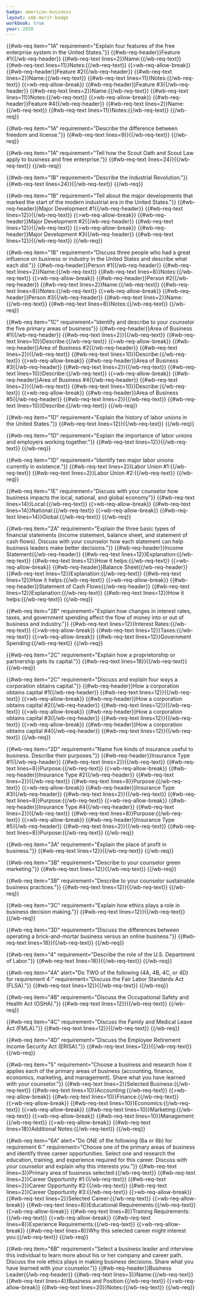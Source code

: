 ```yaml
---
badge: american-business
layout: smb-merit-badge
workbook: true
year: 2020
---
```


{{#wb-req item="1A" requirement="Explain four features of the free enterprise system in the United States."}}
{{#wb-req-header}}Feature #1{{/wb-req-header}}
{{#wb-req-text lines=2}}Name:{{/wb-req-text}}
{{#wb-req-text lines=11}}Notes:{{/wb-req-text}}
{{>wb-req-allow-break}}
{{#wb-req-header}}Feature #2{{/wb-req-header}}
{{#wb-req-text lines=2}}Name:{{/wb-req-text}}
{{#wb-req-text lines=11}}Notes:{{/wb-req-text}}
{{>wb-req-allow-break}}
{{#wb-req-header}}Feature #3{{/wb-req-header}}
{{#wb-req-text lines=2}}Name:{{/wb-req-text}}
{{#wb-req-text lines=11}}Notes:{{/wb-req-text}}
{{>wb-req-allow-break}}
{{#wb-req-header}}Feature #4{{/wb-req-header}}
{{#wb-req-text lines=2}}Name:{{/wb-req-text}}
{{#wb-req-text lines=11}}Notes:{{/wb-req-text}}
{{/wb-req}}

{{#wb-req item="1A" requirement="Describe the difference between freedom and license."}}
{{#wb-req-text lines=9}}{{/wb-req-text}}
{{/wb-req}}

{{#wb-req item="1A" requirement="Tell how the Scout Oath and Scout Law apply to business and free enterprise."}}
{{#wb-req-text lines=24}}{{/wb-req-text}}
{{/wb-req}}

{{#wb-req item="1B" requirement="Describe the Industrial Revolution."}}
{{#wb-req-text lines=24}}{{/wb-req-text}}
{{/wb-req}}

{{#wb-req item="1B" requirement="Tell about the major developments that marked the start of the modern industrial era in the United States."}}
{{#wb-req-header}}Major Development #1{{/wb-req-header}}
{{#wb-req-text lines=12}}{{/wb-req-text}}
{{>wb-req-allow-break}}
{{#wb-req-header}}Major Development #2{{/wb-req-header}}
{{#wb-req-text lines=12}}{{/wb-req-text}}
{{>wb-req-allow-break}}
{{#wb-req-header}}Major Development #3{{/wb-req-header}}
{{#wb-req-text lines=12}}{{/wb-req-text}}
{{/wb-req}}

{{#wb-req item="1B" requirement="Discuss three people who had a great influence on business or industry in the United States and describe what each did."}}
{{#wb-req-header}}Person #1{{/wb-req-header}}
{{#wb-req-text lines=2}}Name:{{/wb-req-text}}
{{#wb-req-text lines=8}}Notes:{{/wb-req-text}}
{{>wb-req-allow-break}}
{{#wb-req-header}}Person #2{{/wb-req-header}}
{{#wb-req-text lines=2}}Name:{{/wb-req-text}}
{{#wb-req-text lines=8}}Notes:{{/wb-req-text}}
{{>wb-req-allow-break}}
{{#wb-req-header}}Person #3{{/wb-req-header}}
{{#wb-req-text lines=2}}Name:{{/wb-req-text}}
{{#wb-req-text lines=8}}Notes:{{/wb-req-text}}
{{/wb-req}}

{{#wb-req item="1C" requirement="Identify and describe to your counselor the five primary areas of business"}}
{{#wb-req-header}}Area of Business #1{{/wb-req-header}}
{{#wb-req-text lines=2}}{{/wb-req-text}}
{{#wb-req-text lines=10}}Describe:{{/wb-req-text}}
{{>wb-req-allow-break}}
{{#wb-req-header}}Area of Business #2{{/wb-req-header}}
{{#wb-req-text lines=2}}{{/wb-req-text}}
{{#wb-req-text lines=10}}Describe:{{/wb-req-text}}
{{>wb-req-allow-break}}
{{#wb-req-header}}Area of Business #3{{/wb-req-header}}
{{#wb-req-text lines=2}}{{/wb-req-text}}
{{#wb-req-text lines=10}}Describe:{{/wb-req-text}}
{{>wb-req-allow-break}}
{{#wb-req-header}}Area of Business #4{{/wb-req-header}}
{{#wb-req-text lines=2}}{{/wb-req-text}}
{{#wb-req-text lines=10}}Describe:{{/wb-req-text}}
{{>wb-req-allow-break}}
{{#wb-req-header}}Area of Business #5{{/wb-req-header}}
{{#wb-req-text lines=2}}{{/wb-req-text}}
{{#wb-req-text lines=10}}Describe:{{/wb-req-text}}
{{/wb-req}}

{{#wb-req item="1D" requirement="Explain the history of labor unions in the United States."}}
{{#wb-req-text lines=12}}{{/wb-req-text}}
{{/wb-req}}

{{#wb-req item="1D" requirement="Explain the importance of labor unions and employers working together."}}
{{#wb-req-text lines=12}}{{/wb-req-text}}
{{/wb-req}}

{{#wb-req item="1D" requirement="Identify two major labor unions currently in existence."}}
{{#wb-req-text lines=2}}Labor Union #1:{{/wb-req-text}}
{{#wb-req-text lines=2}}Labor Union #2:{{/wb-req-text}}
{{/wb-req}}

{{#wb-req item="1E" requirement="Discuss with your counselor how business impacts the local, national, and global economy"}}
{{#wb-req-text lines=14}}Local:{{/wb-req-text}}
{{>wb-req-allow-break}}
{{#wb-req-text lines=14}}National:{{/wb-req-text}}
{{>wb-req-allow-break}}
{{#wb-req-text lines=14}}Global:{{/wb-req-text}}
{{/wb-req}}


{{#wb-req item="2A" requirement="Explain the three basic types of financial statements (income statement, balance sheet, and statement of cash flows). Discuss with your counselor how each statement can help business leaders make better decisions."}}
{{#wb-req-header}}Income Statement{{/wb-req-header}}
{{#wb-req-text lines=12}}Explanation:{{/wb-req-text}}
{{#wb-req-text lines=12}}How it helps:{{/wb-req-text}}
{{>wb-req-allow-break}}
{{#wb-req-header}}Balance Sheet{{/wb-req-header}}
{{#wb-req-text lines=12}}Explanation:{{/wb-req-text}}
{{#wb-req-text lines=12}}How it helps:{{/wb-req-text}}
{{>wb-req-allow-break}}
{{#wb-req-header}}Statement of Cash Flows{{/wb-req-header}}
{{#wb-req-text lines=12}}Explanation:{{/wb-req-text}}
{{#wb-req-text lines=12}}How it helps:{{/wb-req-text}}
{{/wb-req}}

{{#wb-req item="2B" requirement="Explain how changes in interest rates, taxes, and government spending affect the flow of money into or out of business and industry."}}
{{#wb-req-text lines=12}}Interest Rates:{{/wb-req-text}}
{{>wb-req-allow-break}}
{{#wb-req-text lines=12}}Taxes:{{/wb-req-text}}
{{>wb-req-allow-break}}
{{#wb-req-text lines=12}}Government Spending:{{/wb-req-text}}
{{/wb-req}}

{{#wb-req item="2C" requirement="Explain how a proprietorship or partnership gets its capital."}}
{{#wb-req-text lines=18}}{{/wb-req-text}}
{{/wb-req}}

{{#wb-req item="2C" requirement="Discuss and explain four ways a corporation obtains capital."}}
{{#wb-req-header}}How a corporation obtains capital #1{{/wb-req-header}}
{{#wb-req-text lines=12}}{{/wb-req-text}}
{{>wb-req-allow-break}}
{{#wb-req-header}}How a corporation obtains capital #2{{/wb-req-header}}
{{#wb-req-text lines=12}}{{/wb-req-text}}
{{>wb-req-allow-break}}
{{#wb-req-header}}How a corporation obtains capital #3{{/wb-req-header}}
{{#wb-req-text lines=12}}{{/wb-req-text}}
{{>wb-req-allow-break}}
{{#wb-req-header}}How a corporation obtains capital #4{{/wb-req-header}}
{{#wb-req-text lines=12}}{{/wb-req-text}}
{{/wb-req}}

{{#wb-req item="2D" requirement="Name five kinds of insurance useful to business. Describe their purposes."}}
{{#wb-req-header}}Insurance Type #1{{/wb-req-header}}
{{#wb-req-text lines=2}}{{/wb-req-text}}
{{#wb-req-text lines=8}}Purpose:{{/wb-req-text}}
{{>wb-req-allow-break}}
{{#wb-req-header}}Insurance Type #2{{/wb-req-header}}
{{#wb-req-text lines=2}}{{/wb-req-text}}
{{#wb-req-text lines=8}}Purpose:{{/wb-req-text}}
{{>wb-req-allow-break}}
{{#wb-req-header}}Insurance Type #3{{/wb-req-header}}
{{#wb-req-text lines=2}}{{/wb-req-text}}
{{#wb-req-text lines=8}}Purpose:{{/wb-req-text}}
{{>wb-req-allow-break}}
{{#wb-req-header}}Insurance Type #4{{/wb-req-header}}
{{#wb-req-text lines=2}}{{/wb-req-text}}
{{#wb-req-text lines=8}}Purpose:{{/wb-req-text}}
{{>wb-req-allow-break}}
{{#wb-req-header}}Insurance Type #5{{/wb-req-header}}
{{#wb-req-text lines=2}}{{/wb-req-text}}
{{#wb-req-text lines=8}}Purpose:{{/wb-req-text}}
{{/wb-req}}

{{#wb-req item="3A" requirement="Explain the place of profit in business."}}
{{#wb-req-text lines=12}}{{/wb-req-text}}
{{/wb-req}}

{{#wb-req item="3B" requirement="Describe to your counselor green marketing."}}
{{#wb-req-text lines=12}}{{/wb-req-text}}
{{/wb-req}}

{{#wb-req item="3B" requirement="Describe to your counselor sustainable business practices."}}
{{#wb-req-text lines=12}}{{/wb-req-text}}
{{/wb-req}}

{{#wb-req item="3C" requirement="Explain how ethics plays a role in business decision making."}}
{{#wb-req-text lines=12}}{{/wb-req-text}}
{{/wb-req}}

{{#wb-req item="3D" requirement="Discuss the differences between operating a brick-and-mortar business versus an online business."}}
{{#wb-req-text lines=18}}{{/wb-req-text}}
{{/wb-req}}

{{#wb-req item="4" requirement="Describe the role of the U.S. Department of Labor."}}
{{#wb-req-text lines=18}}{{/wb-req-text}}
{{/wb-req}}

{{#wb-req item="4A" alert="Do TWO of the following (4A, 4B, 4C, or 4D) for requirement 4:" requirement="Discuss the Fair Labor Standards Act (FLSA)."}}
{{#wb-req-text lines=12}}{{/wb-req-text}}
{{/wb-req}}

{{#wb-req item="4B" requirement="Discuss the Occupational Safety and Health Act (OSHA)."}}
{{#wb-req-text lines=12}}{{/wb-req-text}}
{{/wb-req}}

{{#wb-req item="4C" requirement="Discuss the  Family and Medical Leave Act (FMLA)."}}
{{#wb-req-text lines=12}}{{/wb-req-text}}
{{/wb-req}}

{{#wb-req item="4D" requirement="Discuss the Employee Retirement Income Security Act (ERISA)."}}
{{#wb-req-text lines=12}}{{/wb-req-text}}
{{/wb-req}}

{{#wb-req item="5" requirement="Choose a business and research how it applies each of the primary areas of business (accounting, finance, economics, marketing, and management). Share what you have learned with your counselor."}}
{{#wb-req-text lines=2}}Selected Business:{{/wb-req-text}}
{{#wb-req-text lines=10}}Accounting:{{/wb-req-text}}
{{>wb-req-allow-break}}
{{#wb-req-text lines=10}}Finance:{{/wb-req-text}}
{{>wb-req-allow-break}}
{{#wb-req-text lines=10}}Economics:{{/wb-req-text}}
{{>wb-req-allow-break}}
{{#wb-req-text lines=10}}Marketing:{{/wb-req-text}}
{{>wb-req-allow-break}}
{{#wb-req-text lines=10}}Management:{{/wb-req-text}}
{{>wb-req-allow-break}}
{{#wb-req-text lines=18}}Additional Notes:{{/wb-req-text}}
{{/wb-req}}

{{#wb-req item="6A" alert="Do ONE of the following (6a or 6b) for requirement 6:" requirement="Choose one of the primary areas of business and identify three career opportunities.  Select one and research the education, training, and experience required for this career.  Discuss with your counselor and explain why this interests you."}}
{{#wb-req-text lines=3}}Primary area of business selected:{{/wb-req-text}}
{{#wb-req-text lines=2}}Career Opportunity #1:{{/wb-req-text}}
{{#wb-req-text lines=2}}Career Opportunity #2:{{/wb-req-text}}
{{#wb-req-text lines=2}}Career Opportunity #3:{{/wb-req-text}}
{{>wb-req-allow-break}}
{{#wb-req-text lines=2}}Selected Career:{{/wb-req-text}}
{{>wb-req-allow-break}}
{{#wb-req-text lines=8}}Educational Requirements:{{/wb-req-text}}
{{>wb-req-allow-break}}
{{#wb-req-text lines=8}}Training Requirements:{{/wb-req-text}}
{{>wb-req-allow-break}}
{{#wb-req-text lines=8}}Experience Requirements:{{/wb-req-text}}
{{>wb-req-allow-break}}
{{#wb-req-text lines=8}}Why this selected career might interest you:{{/wb-req-text}}
{{/wb-req}}

{{#wb-req item="6B" requirement="Select a business leader and interview this individual to learn more about his or her company and career path.  Discuss the role ethics plays in making business decisions.  Share what you have learned with your counselor."}}
{{#wb-req-header}}Business Leader{{/wb-req-header}}
{{#wb-req-text lines=3}}Name:{{/wb-req-text}}
{{#wb-req-text lines=4}}Business and Position:{{/wb-req-text}}
{{>wb-req-allow-break}}
{{#wb-req-text lines=20}}Notes:{{/wb-req-text}}
{{/wb-req}}
